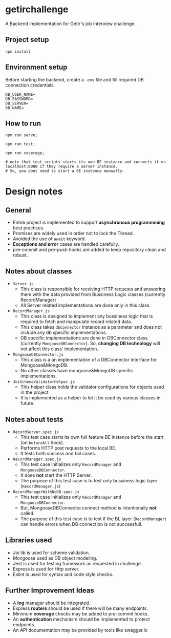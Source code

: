 # getirchallenge
A Backend implementation for Getir's job interview challenge. 

## Project setup
```
npm install
```

## Environment setup
Before starting the backend, create a `.env` file and fill required DB connection credentials.
```
DB_USER_NAME=
DB_PASSWORD=
DB_SERVER=
DB_NAME=
```
## How to run
```
npm run serve;

npm run test;

npm run coverage;

# note that test scripts starts its own BE instance and connects it on localhost:8080 if they require a server instance.
# So, you dont need to start a BE instance manually.
```

# Design notes

## General
  * Entire project is implemented to support **asynchronous programmming** best practices.
  * Promises are widely used in order not to lock the Thread. 
  * Avoided the use of `await` keyword.
  * **Exceptions and error** cases are handled carefully. 
  * pre-commit and pre-push hooks are added to keep repository clean and robust.

## Notes about classes
* `Server.js`
  * This class is responsible for receiving HTTP requests and answering them with the data provided from Bussiness Logic classes (currently RecordManager)
  * All Server related implementations are done only in this class.
* `RecordManager.js`
  * This class is designed to implement any bussiness logic that is required to fetch and manipulate record related data.
  * This class takes `dbConnector` instance as a parameter and does not include any db specific implementations. 
  * DB specific implementations are done in DBConnector class (currently `MongooseDBConnector`). So, **changing DB technology** will not affect this class' implementation.
* `MongooseDBConnector.js`
  * This class is a an implementation of a DBConnector interface for Mongoose&MongoDB. 
  * No other classes have mongoose&MongoDB specific implementations.
* `JoiSchemaValidatorHelper.js`
  * This helper class holds the validator configurations for objects used in the project.
  * It is implemented as a helper to let it be used by various classes in future.

## Notes about tests
  * `RecordServer.spec.js`
    * This test case starts its own full feature BE instance before the start (on `beforeAll` hook). 
    * Performs HTTP post requests to the local BE.
    * It tests both success and fail cases.
  * `RecordManager.spec.js`
    * This test case initializes only `RecordManager` and `MongooseDBConnector`. 
    * It does **not** start the HTTP Server. 
    * The purpose of this test case is to test only bussiness logic layer (`RecordManager.js`)
  * `RecordManagerWithNoDB.spec.js`
    * This test case initializes only `RecordManager` and `MongooseDBConnector`. 
    * But, MongooseDBConnector.connect method is intentionally **not** called.
    * The purpose of this test case is to test if the BL layer (`RecordManager`) can handle errors when DB connection is not successfull.

## Libraries used
* Joi lib is used for scheme validation.
* Mongoose used as DB object modeling.
* Jest is used for testing framework as requested in challenge.
* Express is used for Http server.
* Eslint is used for syntax and code style checks.

## Further Improvement Ideas
* A **log** manager should be integrated.
* Express **routers** should be used if there will be many endpoints.
* Minimum **coverage** checks may be added to pre-commit hooks.
* An **authentication** mechanism should be implemented to protect endpoints.
* An API documentation may be provided by tools like swagger.io
